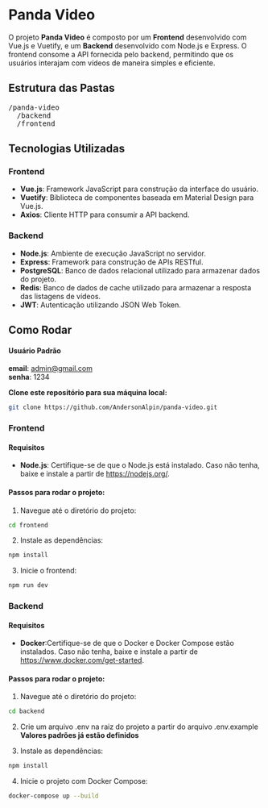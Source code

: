 # Panda Video

O projeto **Panda Video** é composto por um **Frontend** desenvolvido com Vue.js e Vuetify, e um **Backend** desenvolvido com Node.js e Express. O frontend consome a API fornecida pelo backend, permitindo que os usuários interajam com vídeos de maneira simples e eficiente.

## Estrutura das Pastas
<pre>
/panda-video
  /backend
  /frontend
</pre>

## Tecnologias Utilizadas

### Frontend
- **Vue.js**: Framework JavaScript para construção da interface do usuário.
- **Vuetify**: Biblioteca de componentes baseada em Material Design para Vue.js.
- **Axios**: Cliente HTTP para consumir a API backend.

### Backend
- **Node.js**: Ambiente de execução JavaScript no servidor.
- **Express**: Framework para construção de APIs RESTful.
- **PostgreSQL**: Banco de dados relacional utilizado para armazenar dados do projeto.
- **Redis**: Banco de dados de cache utilizado para armazenar a resposta das listagens de vídeos.
- **JWT**: Autenticação utilizando JSON Web Token.

## Como Rodar

#### Usuário Padrão
**email**: admin@gmail.com <br>
**senha**: 1234

**Clone este repositório para sua máquina local:**
```bash
git clone https://github.com/AndersonAlpin/panda-video.git
```

### Frontend
#### Requisitos
- **Node.js**: Certifique-se de que o Node.js está instalado. Caso não tenha, baixe e instale a partir de https://nodejs.org/.

#### Passos para rodar o projeto:

1. Navegue até o diretório do projeto:
```bash
cd frontend
```

2. Instale as dependências:
```bash
npm install
```

3. Inicie o frontend:
```bash
npm run dev
```

### Backend
#### Requisitos

- **Docker**:Certifique-se de que o Docker e Docker Compose estão instalados. Caso não tenha, baixe e instale a partir de https://www.docker.com/get-started.

#### Passos para rodar o projeto:

1. Navegue até o diretório do projeto:
```bash
cd backend
```

2. Crie um arquivo .env na raiz do projeto a partir do arquivo .env.example <br>
**Valores padrões já estão definidos**

3. Instale as dependências:
```bash
npm install
```

4. Inicie o projeto com Docker Compose:
```bash
docker-compose up --build
```
